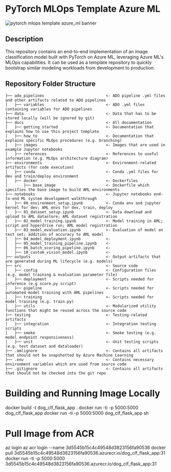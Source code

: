 # PyTorch MLOps Template Azure ML
![pytorch mlops template azure_ml banner](https://github.com/sebastianbirk/pytorch-mlops-template-azure-ml/blob/master/docs/images/pytorch_mlops_template_azure_ml_banner.png)

## Description
This repository contains an end-to-end implementation of an image classification model built with PyTorch on Azure ML, leveraging Azure ML's MLOps capabilities. It can be used as a template repository to quickly bootstrap similar modeling workloads from development to production.

## Repository Folder Structure
```
├── ado_pipelines                           <- ADO pipeline .yml files and other artifacts related to ADO pipelines
│   ├── variables                           <- ADO .yml files containing variables for ADO pipelines
├── data                                    <- Data that has to be stored locally (will be ignored by git)
├── docs                                    <- All documentation
│   ├── getting_started                     <- Documentation that explains how to use this project template
│   ├── how_to                              <- Documentation that explains specific MLOps procedures (e.g. branching)
│   ├── images                              <- Images that are used in example Jupyter notebooks
│   ├── references                          <- References to useful information (e.g. MLOps architecture diagram)
├── environments                            <- Environment-related artifacts (for code execution)
│   ├── conda                               <- Conda .yml files for dev and train/deploy environment
│   ├── docker                              <- Dockerfiles
│       ├── base_image                      <- Dockerfile which specifies the base image to build AML environments
├── notebooks                               <- Jupyter notebooks end-to-end ML system development walkthrough
│   ├── 00_environment_setup.ipynb          <- Conda env and jupyter kernel for dev; AML envs for dev, train, deploy 
│   ├── 01_dataset_setup.ipynb              <- Data download and upload to AML datastore; AML dataset registration
│   ├── 02_model_training.ipynb             <- Model training in AML; script and hyperdrive run; AML model registration
│   ├── 03_model_evaluation.ipynb           <- Evaluation of model on test set; addition of accuracy to AML model
│   ├── 04_model_deployment.ipynb           <-
│   ├── 05_model_training_pipeline.ipynb    <-
│   ├── 06_batch_scoring_pipeline.ipynb     <-
│   ├── 10_custom_vision_model.ipynb        <-
├── outputs                                 <- Output artifacts that are generated during ML lifecycle (e.g. models)
├── src                                     <- Source code 
│   ├── config                              <- Configuration files (e.g. model training & evaluation parameter file)
│   ├── deployment                          <- Scripts needed for inference (e.g score.py script)
│   ├── pipeline                            <- Scripts needed for automated model training with AML pipelines
│   ├── training                            <- Scripts needed for model training (e.g. train.py)
│   ├── utils                               <- Modularized utility functions that might be reused across the source code
├── testing                                 <- Testing-related artifacts
│   ├── integration                         <- Integration testing scripts
│   ├── smoke                               <- Smoke testing (e.g. model endpoint responsiveness)
│   ├── unit                                <- Unit testing scripts (e.g. test dataset and dataloader)
├── .amlignore                              <- Contains all artifacts that should not be snapshotted by Azure Machine Learning
├── .env                                    <- Contains necessary environment variables which are used from source code
├── .gitignore                              <- Contains all artifacts that should not be checked into the git repo
```

# Building and Running Image Locally
docker build -t dog_clf_flask_app .
docker run -ti -p 5000:5000 dog_clf_flask_app
docker run -ti -p 5000:5000 dog_clf_flask_app sh

# Pull Image from ACR
az login
az acr login --name 3d5545b15c4c49548d3823156fa90536
docker pull 3d5545b15c4c49548d3823156fa90536.azurecr.io/dog_clf_flask_app:31
docker run -ti -p 5000:5000 3d5545b15c4c49548d3823156fa90536.azurecr.io/dog_clf_flask_app:31

```python

```
